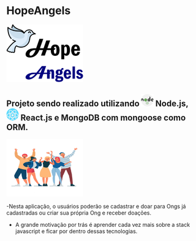 # HopeAngels

<img src = "./frontend/design/src/images/logomarca.png" width = "200px" height = "150px"/>

## Projeto sendo realizado utilizando <img src = "frontend/design/src/images/nodejs.png" /> Node.js, <img src = "frontend/design/src/images/react.png" /> React.js e MongoDB com mongoose como ORM.

<img src = "./frontend/design/src/images/unidos.png" width = "200px" height = "150px"/>

-Nesta aplicação, o usuários poderão se cadastrar e doar para Ongs já cadastradas ou criar sua própria Ong e receber doações.

- A grande motivação por trás é aprender cada vez mais sobre a stack javascript e ficar por dentro dessas tecnologias.

